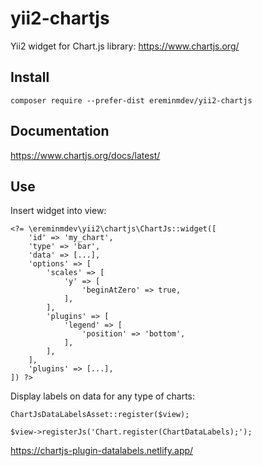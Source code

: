 # yii2-chartjs

Yii2 widget for Chart.js library: https://www.chartjs.org/

## Install

``composer require --prefer-dist ereminmdev/yii2-chartjs``

## Documentation

https://www.chartjs.org/docs/latest/

## Use

Insert widget into view:

```
<?= \ereminmdev\yii2\chartjs\ChartJs::widget([
    'id' => 'my_chart',
    'type' => 'bar',
    'data' => [...],
    'options' => [
        'scales' => [
            'y' => [
                'beginAtZero' => true,
            ],
        ],
        'plugins' => [
            'legend' => [
                'position' => 'bottom',
            ],
        ],
    ],
    'plugins' => [...],
]) ?>
```

Display labels on data for any type of charts:

```
ChartJsDataLabelsAsset::register($view);

$view->registerJs('Chart.register(ChartDataLabels);');
```

https://chartjs-plugin-datalabels.netlify.app/
